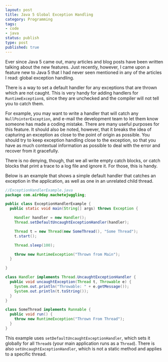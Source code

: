 ```yaml
---
layout: post
title: Java 5 Global Exception Handling
category: Programming
tags:
- code
- java
status: publish
type: post
published: true
---
```

Ever since Java 5 came out, many articles and blog posts have been written talking about the new features.  Just recently, however, I came upon a feature new to Java 5 that I had never seen mentioned in any of the articles I read: global exception handling.

There is a way to set a default handler for any exceptions that are thrown which are not caught.  This is very handy for adding handlers for `RuntimeException`s, since they are unchecked and the compiler will not tell you to catch them.

For example, you may want to write a handler that will catch any `NullPointerException`, and e-mail the development team to let them know someone has made a coding mistake.  There are many useful purposes for this feature.  It should also be noted, however, that it breaks the idea of capturing an exception as close to the point of origin as possible.  You should try to keep exception handling close to the exception, so that you have as much contextual information as possible to deal with the error and recover from it gracefully.

There is no denying, though, that we all write empty catch blocks, or catch blocks that print a trace to a log file and ignore it.  For those, this is handy.

Below is an example that shows a simple default handler that catches an exception in the application, as well as one in an unrelated child thread.

~~~java
//ExceptionHandlerExample.java
package com.air0day.machetejuggling;

public class ExceptionHandlerExample {
  public static void main(String[] args) throws Exception {

    Handler handler = new Handler();
    Thread.setDefaultUncaughtExceptionHandler(handler);

    Thread t = new Thread(new SomeThread(), "Some Thread");
    t.start();

    Thread.sleep(100);

    throw new RuntimeException("Thrown from Main");
  }

}

class Handler implements Thread.UncaughtExceptionHandler {
  public void uncaughtException(Thread t, Throwable e) {
    System.out.println("Throwable: " + e.getMessage());
    System.out.println(t.toString());
  }
}

class SomeThread implements Runnable {
  public void run() {
    throw new RuntimeException("Thrown From Thread");
  }
}
~~~

This example uses `setDefaultUncaughtExceptionHandler`, which sets it globally for all `Thread`s (your main application runs as a `Thread`).  There is also `setUncaughtExceptionHandler`, which is not a static method and applies to a specific thread.

